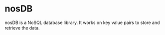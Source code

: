 # nosDB

nosDB is a NoSQL database library. It works on key value pairs to store and retrieve the data.
